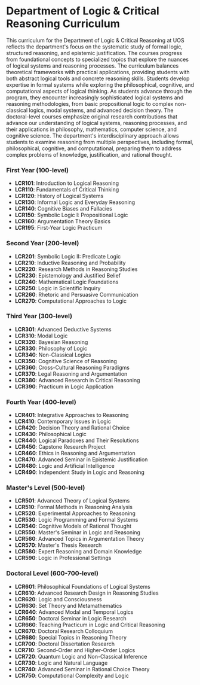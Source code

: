 # Department of Logic & Critical Reasoning Curriculum

This curriculum for the Department of Logic & Critical Reasoning at UOS reflects the department's focus on the systematic study of formal logic, structured reasoning, and epistemic justification. The courses progress from foundational concepts to specialized topics that explore the nuances of logical systems and reasoning processes.
The curriculum balances theoretical frameworks with practical applications, providing students with both abstract logical tools and concrete reasoning skills. Students develop expertise in formal systems while exploring the philosophical, cognitive, and computational aspects of logical thinking.
As students advance through the program, they encounter increasingly sophisticated logical systems and reasoning methodologies, from basic propositional logic to complex non-classical logics, modal systems, and advanced decision theory.
The doctoral-level courses emphasize original research contributions that advance our understanding of logical systems, reasoning processes, and their applications in philosophy, mathematics, computer science, and cognitive science.
The department's interdisciplinary approach allows students to examine reasoning from multiple perspectives, including formal, philosophical, cognitive, and computational, preparing them to address complex problems of knowledge, justification, and rational thought.

### First Year (100-level)

- **LCR101**: Introduction to Logical Reasoning
- **LCR110**: Fundamentals of Critical Thinking
- **LCR120**: History of Logical Systems
- **LCR130**: Informal Logic and Everyday Reasoning
- **LCR140**: Cognitive Biases and Fallacies
- **LCR150**: Symbolic Logic I: Propositional Logic
- **LCR160**: Argumentation Theory Basics
- **LCR195**: First-Year Logic Practicum

### Second Year (200-level)

- **LCR201**: Symbolic Logic II: Predicate Logic
- **LCR210**: Inductive Reasoning and Probability
- **LCR220**: Research Methods in Reasoning Studies
- **LCR230**: Epistemology and Justified Belief
- **LCR240**: Mathematical Logic Foundations
- **LCR250**: Logic in Scientific Inquiry
- **LCR260**: Rhetoric and Persuasive Communication
- **LCR270**: Computational Approaches to Logic

### Third Year (300-level)

- **LCR301**: Advanced Deductive Systems
- **LCR310**: Modal Logic
- **LCR320**: Bayesian Reasoning
- **LCR330**: Philosophy of Logic
- **LCR340**: Non-Classical Logics
- **LCR350**: Cognitive Science of Reasoning
- **LCR360**: Cross-Cultural Reasoning Paradigms
- **LCR370**: Legal Reasoning and Argumentation
- **LCR380**: Advanced Research in Critical Reasoning
- **LCR390**: Practicum in Logic Application

### Fourth Year (400-level)

- **LCR401**: Integrative Approaches to Reasoning
- **LCR410**: Contemporary Issues in Logic
- **LCR420**: Decision Theory and Rational Choice
- **LCR430**: Philosophical Logic
- **LCR440**: Logical Paradoxes and Their Resolutions
- **LCR450**: Capstone Research Project
- **LCR460**: Ethics in Reasoning and Argumentation
- **LCR470**: Advanced Seminar in Epistemic Justification
- **LCR480**: Logic and Artificial Intelligence
- **LCR490**: Independent Study in Logic and Reasoning

### Master's Level (500-level)

- **LCR501**: Advanced Theory of Logical Systems
- **LCR510**: Formal Methods in Reasoning Analysis
- **LCR520**: Experimental Approaches to Reasoning
- **LCR530**: Logic Programming and Formal Systems
- **LCR540**: Cognitive Models of Rational Thought
- **LCR550**: Master's Seminar in Logic and Reasoning
- **LCR560**: Advanced Topics in Argumentation Theory
- **LCR570**: Master's Thesis Research
- **LCR580**: Expert Reasoning and Domain Knowledge
- **LCR590**: Logic in Professional Settings

### Doctoral Level (600-700-level)

- **LCR601**: Philosophical Foundations of Logical Systems
- **LCR610**: Advanced Research Design in Reasoning Studies
- **LCR620**: Logic and Consciousness
- **LCR630**: Set Theory and Metamathematics
- **LCR640**: Advanced Modal and Temporal Logics
- **LCR650**: Doctoral Seminar in Logic Research
- **LCR660**: Teaching Practicum in Logic and Critical Reasoning
- **LCR670**: Doctoral Research Colloquium
- **LCR680**: Special Topics in Reasoning Theory
- **LCR700**: Doctoral Dissertation Research
- **LCR710**: Second-Order and Higher-Order Logics
- **LCR720**: Quantum Logic and Non-Classical Inference
- **LCR730**: Logic and Natural Language
- **LCR740**: Advanced Seminar in Rational Choice Theory
- **LCR750**: Computational Complexity and Logic